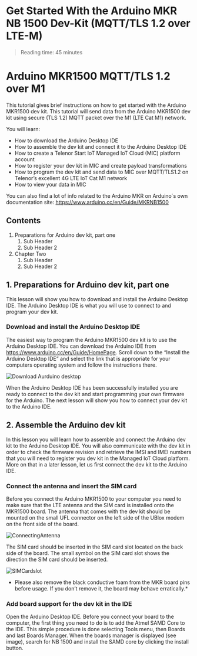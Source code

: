 # Get Started With the Arduino MKR NB 1500 Dev-Kit (MQTT/TLS 1.2 over LTE-M)

> Reading time: 45 minutes

# Arduino MKR1500 MQTT/TLS 1.2 over M1
This tutorial gives brief instructions on how to get started with the Arduino MKR1500 dev kit. This tutorial will send data from the Arduino MKR1500 dev kit using secure (TLS 1.2) MQTT packet over the M1 (LTE Cat M1) network.

You will learn:

* How to download the Arduino Desktop IDE
* How to assemble the dev kit and connect it to the Arduino Desktop IDE
* How to create a Telenor Start IoT Managed IoT Cloud (MIC) platform account
* How to register your dev kit in MIC and create payload transformations
* How to program the dev kit and send data to MIC over MQTT/TLS1.2 on Telenor’s excellent 4G LTE IoT Cat M1 network
* How to view your data in MIC

You can also find a lot of info related to the Arduino MKR on Arduino´s own documentation site: https://www.arduino.cc/en/Guide/MKRNB1500

## Contents

  1. Preparations for Arduino dev kit, part one
     1. Sub Header
     2. Sub Header 2
  2. Chapter Two
     1. Sub Header
     2. Sub Header 2

## 1. Preparations for Arduino dev kit, part one

This lesson will show you how to download and install the Arduino Desktop IDE. The Arduino Desktop IDE is what you will use to connect to and program your dev kit.

### Download and install the Arduino Desktop IDE

The easiest way to program the Arduino MKR1500 dev kit is to use the Arduino Desktop IDE. You can download the Arduino IDE from https://www.arduino.cc/en/Guide/HomePage. Scroll down to the “Install the Arduino Desktop IDE” and select the link that is appropriate for your computers operating system and follow the instructions there.

![Download Aurduino desktop](./01-%20Arduino%20home%20page.png)

When the Arduino Desktop IDE has been successfully installed you are ready to connect to the dev kit and start programming your own firmware for the Arduino. The next lesson will show you how to connect your dev kit to the Arduino IDE.

## 2. Assemble the Arduino dev kit

In this lesson you will learn how to assemble and connect the Arduino dev kit to the Arduino Desktop IDE. You will also communicate with the dev kit in order to check the firmware revision and retrieve the IMSI and IMEI numbers that you will need to register you dev kit in the Managed IoT Cloud platform. More on that in a later lesson, let us first connect the dev kit to the Arduino IDE.

### Connect the antenna and insert the SIM card

Before you connect the Arduino MKR1500 to your computer you need to make sure that the LTE antenna and the SIM card is installed onto the MKR1500 board. The antenna that comes with the dev kit should be mounted on the small UFL connector on the left side of the UBlox modem on the front side of the board. 

![ConnectingAntenna](https://github.com/TelenorStartIoT/tutorials/blob/master/03-arduino-mkrnb1500-udp/02-Connecting-Antenna1.jpg)

The SIM card should be inserted in the SIM card slot located on the back side of the board. The small symbol on the SIM card slot shows the direction the SIM card should be inserted.

![SIMCardslot](https://github.com/TelenorStartIoT/tutorials/blob/master/03-arduino-mkrnb1500-udp/03-SimCardSlot.jpg)

* Please also remove the black conductive foam from the MKR board pins before usage. If you don’t remove it, the board may behave erratically.*

### Add board support for the dev kit in the IDE

Open the Arduino Desktop IDE. Before you connect your board to the computer, the first thing you need to do is to add the Atmel SAMD Core to the IDE. This simple procedure is done selecting Tools menu, then Boards and last Boards Manager. When the boards manager is displayed (see image), search for NB 1500 and install the SAMD core by clicking the install button.


